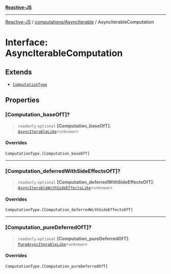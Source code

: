 [**Reactive-JS**](../../../README.md)

***

[Reactive-JS](../../../README.md) / [computations/AsyncIterable](../README.md) / AsyncIterableComputation

# Interface: AsyncIterableComputation

## Extends

- [`ComputationType`](../../type-aliases/ComputationType.md)

## Properties

### \[Computation\_baseOfT\]?

> `readonly` `optional` **\[Computation\_baseOfT\]**: [`AsyncIterableLike`](../../interfaces/AsyncIterableLike.md)\<`unknown`\>

#### Overrides

`ComputationType.[Computation_baseOfT]`

***

### \[Computation\_deferredWithSideEffectsOfT\]?

> `readonly` `optional` **\[Computation\_deferredWithSideEffectsOfT\]**: [`AsyncIterableWithSideEffectsLike`](../../interfaces/AsyncIterableWithSideEffectsLike.md)\<`unknown`\>

#### Overrides

`ComputationType.[Computation_deferredWithSideEffectsOfT]`

***

### \[Computation\_pureDeferredOfT\]?

> `readonly` `optional` **\[Computation\_pureDeferredOfT\]**: [`PureAsyncIterableLike`](../../interfaces/PureAsyncIterableLike.md)\<`unknown`\>

#### Overrides

`ComputationType.[Computation_pureDeferredOfT]`

